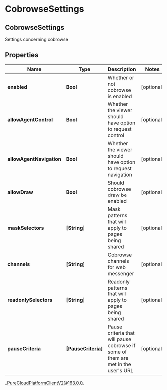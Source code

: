 # CobrowseSettings

## CobrowseSettings
Settings concerning cobrowse

## Properties

|Name | Type | Description | Notes|
|------------ | ------------- | ------------- | -------------|
| **enabled** | **Bool** | Whether or not cobrowse is enabled | [optional] |
| **allowAgentControl** | **Bool** | Whether the viewer should have option to request control | [optional] |
| **allowAgentNavigation** | **Bool** | Whether the viewer should have option to request navigation | [optional] |
| **allowDraw** | **Bool** | Should cobrowse draw be enabled | [optional] |
| **maskSelectors** | **[String]** | Mask patterns that will apply to pages being shared | [optional] |
| **channels** | **[String]** | Cobrowse channels for web messenger | [optional] |
| **readonlySelectors** | **[String]** | Readonly patterns that will apply to pages being shared | [optional] |
| **pauseCriteria** | [**[PauseCriteria]**](PauseCriteria) | Pause criteria that will pause cobrowse if some of them are met in the user&#39;s URL | [optional] |



_PureCloudPlatformClientV2@163.0.0_
